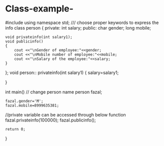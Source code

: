 # Class-example-


#include<iostream>
using namespace std;
/// choose proper keywords to express the info 
class person {
private:
    int salary;
public:
    char gender;
    long mobile;

    void privateinfo(int salary1);
    void publicinfo()
    {
        cout <<"\nGender of employee:"<<gender;
        cout <<"\nMobile number of employee:"<<mobile;
        cout <<"\nSalary of the employee:"<<salary;
    }
};
void person:: privateinfo(int salary1)
{
    salary=salary1;

}



int main()
// change person name
    person fazal;

    fazal.gender='M';
    fazal.mobile=8999635381;
//private variable can be accessed through below function
    fazal.privateinfo(100000);
    fazal.publicinfo();


    return 0;
}
